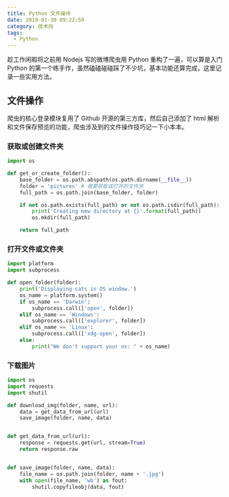 ```yaml
---
title: Python 文件操作
date: 2019-01-30 09:22:59
category: 技术向
tags:
  - Python
---
```


趁工作闲暇将之前用 Nodejs 写的微博爬虫用 Python 重构了一遍，可以算是入门 Python 的第一个练手作，虽然磕磕碰碰踩了不少坑，基本功能还算完成，这里记录一些实用方法。

## 文件操作

爬虫的核心登录模块复用了 Github 开源的第三方库，然后自己添加了 html 解析和文件保存预览的功能，爬虫涉及到的文件操作技巧记一下小本本。

### 获取或创建文件夹

```python
import os

def get_or_create_folder():
    base_folder = os.path.abspath(os.path.dirname(__file__))
    folder = 'pictures' # 需要获取或打开的文件夹
    full_path = os.path.join(base_folder, folder)

    if not os.path.exists(full_path) or not os.path.isdir(full_path):
        print('Creating new directory at {}'.format(full_path))
        os.mkdir(full_path)

    return full_path
```

### 打开文件或文件夹

```python
import platform
import subprocess

def open_folder(folder):
    print('Displaying cats in OS window.')
    os_name = platform.system()
    if os_name == 'Darwin':
        subprocess.call(['open', folder])
    elif os_name == 'Windows':
        subprocess.call(['explorer', folder])
    elif os_name == 'Linux':
        subprocess.call(['xdg-open', folder])
    else:
        print("We don't support your os: " + os_name)
```

### 下载图片

```python
import os
import requests
import shutil

def download_img(folder, name, url):
    data = get_data_from_url(url)
    save_image(folder, name, data)


def get_data_from_url(url):
    response = requests.get(url, stream=True)
    return response.raw


def save_image(folder, name, data):
    file_name = os.path.join(folder, name + '.jpg')
    with open(file_name, 'wb') as fout:
        shutil.copyfileobj(data, fout)
```

